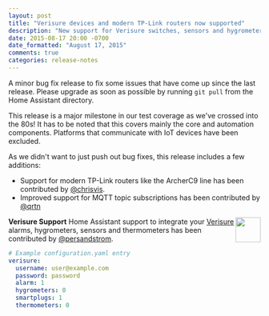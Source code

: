 ```yaml
---
layout: post
title: "Verisure devices and modern TP-Link routers now supported"
description: "New support for Verisure switches, sensors and hygrometers and modern TP-Link routers"
date: 2015-08-17 20:00 -0700
date_formatted: "August 17, 2015"
comments: true
categories: release-notes
---
```


A minor bug fix release to fix some issues that have come up since the last release. Please upgrade as soon as possible by running `git pull` from the Home Assistant directory.

This release is a major milestone in our test coverage as we've crossed into the 80s! It has to be noted that this covers mainly the core and automation components. Platforms that communicate with IoT devices have been excluded.

As we didn't want to just push out bug fixes, this release includes a few additions:

 - Support for modern TP-Link routers like the ArcherC9 line has been contributed by [@chrisvis](https://github.com/chrisvis).
 - Improved support for MQTT topic subscriptions has been contributed by [@qrtn](https://github.com/qrtn)

__Verisure Support__
<img src='/images/supported_brands/verisure.png' style='border:none; box-shadow: none; float: right;' height='50' /> Home Assistant support to integrate your [Verisure](https://www.verisure.com/) alarms, hygrometers, sensors and thermometers has been contributed by [@persandstrom](https://github.com/persandstrom).

```yaml
# Example configuration.yaml entry
verisure:
  username: user@example.com
  password: password
  alarm: 1
  hygrometers: 0
  smartplugs: 1
  thermometers: 0
```
